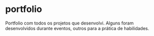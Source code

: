 # portfolio
Portfolio com todos os projetos que desenvolvi. Alguns foram desenvolvidos durante eventos, outros para a prática de habilidades.
